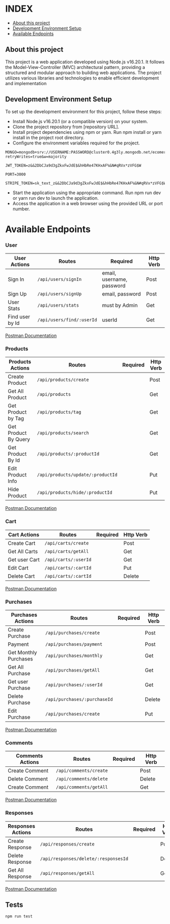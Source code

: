 # INDEX

- [About this project](#About-this-project)
- [Development Environment Setup](#Development-Environment-Setup)
- [Available Endpoints](#Available-Endpoints)

## About this project

This project is a web application developed using Node.js v16.20.1. It follows the Model-View-Controller (MVC) architectural pattern, providing a structured and modular approach to building web applications. The project utilizes various libraries and technologies to enable efficient development and implementation


## Development Environment Setup

To set up the development environment for this project, follow these steps:

- Install Node.js v16.20.1 (or a compatible version) on your system.
- Clone the project repository from [repository URL].
- Install project dependencies using npm or yarn. Run npm install or yarn install in the project root directory.
- Configure the environment variables required for the project.

```
MONGO=mongodb+srv://USERNAME:PASSWORD@cluster0.4g3ly.mongodb.net/ecomerce?retryWrites=true&w=majority
```

```
JWT_TOKEN=z&&2DbCJa9d3gZkxFwJdE$&hHbRe47KHxAF%&N#qRVx*zVFG$W
```

```
PORT=3000
```

```
STRIPE_TOKEN=sk_text_z&&2DbCJa9d3gZkxFwJdE$&hHbRe47KHxAF%&N#qRVx*zVFG$W

```

- Start the application using the appropriate command. Run npm run dev or yarn run dev to launch the application.
- Access the application in a web browser using the provided URL or port number.

# Available Endpoints

### User

| User Actions    | Routes                    | Required                  | Http Verb |
| --------------- | ------------------------- | ------------------------- | --------- |
| Sign In         | `/api/users/signIn`       | email, username, password | Post      |
| Sign Up         | `/api/users/signUp`       | email, password           | Post      |
| User Stats      | `/api/users/stats`        | must by Admin             | Get       |
| Find user by Id | `/api/users/find/:userId` | userId                    | Get       |

[Postman Documentation]()

### Products

| Products Actions     | Routes                            | Required | Http Verb |
| -------------------- | --------------------------------- | -------- | --------- |
| Create Product       | `/api/products/create`            |          | Post      |
| Get All Product      | `/api/products`                   |          | Get       |
| Get Product by Tag   | `/api/products/tag`               |          | Get       |
| Get Product By Query | `/api/products/search`            |          | Get       |
| Get Product By Id    | `/api/products/:productId`        |          | Get       |
| Edit Product Info    | `/api/products/update/:productId` |          | Put       |
| Hide Product         | `/api/products/hide/:productId`   |          | Put       |

[Postman Documentation]()

### Cart

| Cart Actions  | Routes               | Required | Http Verb |
| ------------- | -------------------- | -------- | --------- |
| Create Cart   | `/api/carts/create`  |          | Post      |
| Get All Carts | `/api/carts/getAll`  |          | Get       |
| Get user Cart | `/api/carts/:userId` |          | Get       |
| Edit Cart     | `/api/carts/:cartId` |          | Put       |
| Delete Cart   | `/api/carts/:cartId` |          | Delete    |

[Postman Documentation]()

### Purchases

| Purchases Actions     | Routes                       | Required | Http Verb |
| --------------------- | ---------------------------- | -------- | --------- |
| Create Purchase       | `/api/purchases/create`      |          | Post      |
| Payment               | `/api/purchases/payment`     |          | Post      |
| Get Monthly Purchases | `/api/purchases/monthly`     |          | Get       |
| Get All Purchase      | `/api/purchases/getAll`      |          | Get       |
| Get user Purchase     | `/api/purchases/:userId`     |          | Get       |
| Delete Purchase       | `/api/purchases/:purchaseId` |          | Delete    |
| Edit Purchase         | `/api/purchases/create`      |          | Put       |

[Postman Documentation]()

### Comments

| Comments Actions | Routes                 | Required | Http Verb |
| ---------------- | ---------------------- | -------- | --------- |
| Create Comment   | `/api/comments/create` |          | Post      |
| Delete Comment   | `/api/comments/delete` |          | Delete    |
| Create Comment   | `/api/comments/getAll` |          | Get       |

[Postman Documentation]()

### Responses

| Responses Actions | Routes                               | Required | Http Verb |
| ----------------- | ------------------------------------ | -------- | --------- |
| Create Response   | `/api/responses/create`              |          | Post      |
| Delete Response   | `/api/responses/delete/:responsesId` |          | Delete    |
| Get All Response  | `/api/responses/getAll`              |          | Get       |

[Postman Documentation]()

## Tests

```
npm run test

```

